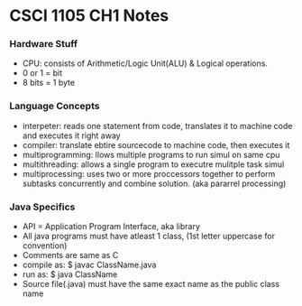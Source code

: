 # CSCI 1105 CH1 Notes

### Hardware Stuff
* CPU: consists of Arithmetic/Logic Unit(ALU) & Logical operations.
* 0 or 1 = bit
* 8 bits = 1 byte

### Language Concepts
* interpeter: reads one statement from code, translates it to machine code and executes it right away
* compiler: translate ebtire sourcecode to machine code, then executes it
* multiprogramming: llows multiple programs to run simul on same cpu
* multithreading: allows a single program to executre mulitple task simul
* multiprocessing: uses two or more proccessors together to perform subtasks concurrently and combine solution. (aka pararrel processing)

### Java Specifics
* API = Application Program Interface, aka library
* All java programs must have atleast 1 class, (1st letter uppercase for convention)
* Comments are same as C
* compile as: $ javac ClassName.java
* run as: $ java ClassName
* Source file(.java) must have the same exact name as the public class name

